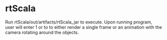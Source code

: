 # rtScala
Run rtScala/out/artifacts/rtScala_jar to execute. Upon running program, user will enter 1 or to to either render a single frame or an animation with the camera rotating around the objects.
